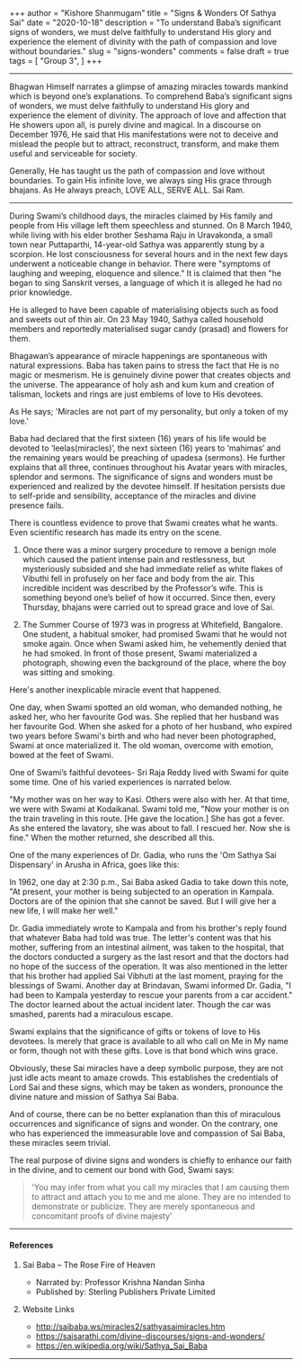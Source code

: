 +++
author = "Kishore Shanmugam"
title = "Signs & Wonders Of Sathya Sai"
date = "2020-10-18"
description = "To understand Baba’s significant signs of wonders, we must delve faithfully to understand His glory and experience the element of divinity with the path of compassion and love without boundaries."
slug = "signs-wonders"
comments = false
draft = true
tags = [
    "Group 3",
]
+++

---

Bhagwan Himself narrates a glimpse of amazing miracles towards mankind which is beyond one’s explanations. To comprehend Baba’s significant signs of wonders, we must delve faithfully to understand His glory and experience the element of divinity. The approach of love and affection that He showers upon all, is purely divine and magical. In a discourse on December 1976, He said that His manifestations were not to deceive and mislead the people but to attract, reconstruct, transform, and make them useful and serviceable for society. 

Generally, He has taught us the path of compassion and love without boundaries. To gain His infinite love, we always sing His grace through bhajans. As He always preach, LOVE ALL, SERVE ALL. Sai Ram. 

---

During Swami’s childhood days, the miracles claimed by His family and people from His village left them speechless and stunned. On 8 March 1940, while living with his elder brother Seshama Raju in Uravakonda, a small town near Puttaparthi, 14-year-old Sathya was apparently stung by a scorpion. He lost consciousness for several hours and in the next few days underwent a noticeable change in behavior. There were "symptoms of laughing and weeping, eloquence and silence." It is claimed that then "he began to sing Sanskrit verses, a language of which it is alleged he had no prior knowledge.

He is alleged to have been capable of materialising objects such as food and sweets out of thin air. On 23 May 1940, Sathya called household members and reportedly materialised sugar candy (prasad) and flowers for them.

Bhagawan’s appearance of miracle happenings are spontaneous with natural expressions. Baba has taken pains to stress the fact that He is no magic or mesmerism. He is genuinely divine power that creates objects and the universe. The appearance of holy ash and kum kum and creation of talisman, lockets and rings are just emblems of love to His devotees.

As He says; 'Miracles are not part of my personality, but only a token of my love.'

Baba had declared that the first sixteen (16) years of his life would be devoted to ‘leelas(miracles)’, the next sixteen (16) years to ‘mahimas’ and the remaining years would be preaching of upadesa (sermons). He further explains that all three, continues throughout his Avatar years with miracles, splendor and sermons. The significance of signs and wonders must be experienced and realized by the devotee himself. If hesitation persists due to self-pride and sensibility, acceptance of the miracles and divine presence fails.

There is countless evidence to prove that Swami creates what he wants. Even scientific research has made its entry on the scene.

1. Once there was a minor surgery procedure to remove a benign mole which caused the patient intense pain and restlessness, but mysteriously subsided and she had immediate relief as white flakes of Vibuthi fell in profusely on her face and body from the air. This incredible incident was described by the Professor’s wife. This is something beyond one’s belief of how it occurred. Since then, every Thursday, bhajans were carried out to spread grace and love of Sai.

2. The Summer Course of 1973 was in progress at Whitefield, Bangalore. One student, a habitual smoker, had promised Swami that he would not smoke again. Once when Swami asked him, he vehemently denied that he had smoked. In front of those present, Swami materialized a photograph, showing even the background of the place, where the boy was sitting and smoking.

Here's another inexplicable miracle event that happened.

One day, when Swami spotted an old woman, who demanded nothing, he asked her, who her favourite God was. She replied that her husband was her favourite God. When she asked for a photo of her husband, who expired two years before Swami's birth and who had never been photographed, Swami at once materialized it. The old woman, overcome with emotion, bowed at the feet of Swami. 

One of Swami’s faithful devotees- Sri Raja Reddy lived with Swami for quite some time. One of his varied experiences is narrated below.

"My mother was on her way to Kasi. Others were also with her. At that time, we were with Swami at Kodaikanal. Swami told me, "Now your mother is on the train traveling in this route. [He gave the location.] She has got a fever. As she entered the lavatory, she was about to fall. I rescued her. Now she is fine." When the mother returned, she described all this.

One of the many experiences of Dr. Gadia, who runs the 'Om Sathya Sai Dispensary' in Arusha in Africa, goes like this:

In 1962, one day at 2:30 p.m., Sai Baba asked Gadia to take down this note, "At present, your mother is being subjected to an operation in Kampala. Doctors are of the opinion that she cannot be saved. But I will give her a new life, I will make her well."

Dr. Gadia immediately wrote to Kampala and from his brother's reply found that whatever Baba had told was true. The letter's content was that his mother, suffering from an intestinal ailment, was taken to the hospital, that the doctors conducted a surgery as the last resort and that the doctors had no hope of the success of the operation. It was also mentioned in the letter that his brother had applied Sai Vibhuti at the last moment, praying for the blessings of Swami. Another day at Brindavan, Swami informed Dr. Gadia, "I had been to Kampala yesterday to rescue your parents from a car accident." The doctor learned about the actual incident later. Though the car was smashed, parents had a miraculous escape.

Swami explains that the significance of gifts or tokens of love to His devotees. Is merely that grace is available to all who call on Me in My name or form, though not with these gifts. Love is that bond which wins grace.

Obviously, these Sai miracles have a deep symbolic purpose, they are not just idle acts meant to amaze crowds. This establishes the credentials of Lord Sai and these signs, which may be taken as wonders, pronounce the divine nature and mission of Sathya Sai Baba.

And of course, there can be no better explanation than this of miraculous occurrences and significance of signs and wonder. On the contrary, one who has experienced the immeasurable love and compassion of Sai Baba, these miracles seem trivial. 

The real purpose of divine signs and wonders is chiefly to enhance our faith in the divine, and to cement our bond with God, Swami says: 

> 'You may infer from what you call my miracles that I am causing them to attract and attach you to me and me alone. They are no intended to demonstrate or publicize. They are merely spontaneous and concomitant proofs of divine majesty' 

---

#### References

1. Sai Baba – The Rose Fire of Heaven
    * Narrated by: Professor Krishna Nandan Sinha
    * Published by: Sterling Publishers Private Limited

2. Website Links
    * http://saibaba.ws/miracles2/sathyasaimiracles.htm
    * https://saisarathi.com/divine-discourses/signs-and-wonders/
    * https://en.wikipedia.org/wiki/Sathya_Sai_Baba

---

